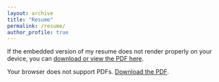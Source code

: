 ```yaml
---
layout: archive
title: "Resume"
permalink: /resume/
author_profile: true
---
```


<p>
  If the embedded version of my resume does not render properly on your device, you can
  <a href="/files/Resume_AayushGarg.pdf" target="_blank">download or view the PDF here</a>.
</p>

<object data="/files/Resume_AayushGarg.pdf" type="application/pdf" width="100%" height="800px">
    <p>Your browser does not support PDFs. <a href="/files/Resume_AayushGarg.pdf">Download the PDF</a>.</p>
</object>
